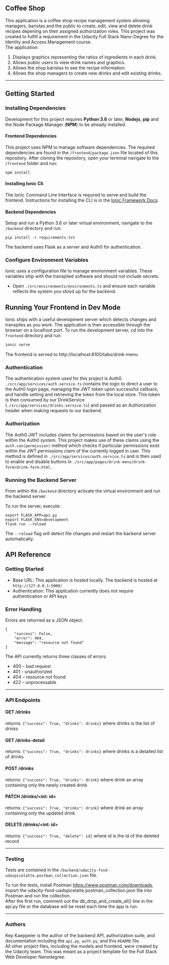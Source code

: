 ## Coffee Shop

This application is a coffee shop recipe management system allowing managers, baristas and the public to create, edit, view and delete drink recipes depening on their assigned authorization roles. This project was created to fulfill a requirement in the Udacity Full Stack Nano-Degree for the Identity and Access Management course.   
The application:

1. Displays graphics representing the ratios of ingredients in each drink.
2. Allows public users to view drink names and graphics.
3. Allows the shop baristas to see the recipe information.
4. Allows the shop managers to create new drinks and edit existing drinks.

---
## Getting Started

### Installing Dependencies

Development for this project requires **Python 3.6** or later, **Nodejs**, **pip** and the Node Package Manager (**NPM**) to be already installed.

#### Frontend Dependencies

This project uses NPM to manage software dependencies. The required dependencies are found in the `/frontend/package.json` file located of this repository. After cloning the repository, open your terminal navigate to the `/frontend` folder and run:

    npm install

#### Installing Ionic Cli

The Ionic Command Line Interface is required to serve and build the frontend. Instructions for installing the CLI is in the [Ionic Framework Docs](https://ionicframework.com/docs/installation/cli).

#### Backend Dependencies

Setup and run a Python 3.6 or later virtual environment, navigate to the `/backend` directory and run:

    pip install -r requirements.txt

The backend uses Flask as a server and Auth0 for authentication.

### Configure Environment Variables

Ionic uses a configuration file to manage environment variables. These variables ship with the transpiled software and should not include secrets.

- Open `./src/environments/environments.ts` and ensure each variable reflects the system you stood up for the backend.

## Running Your Frontend in Dev Mode

Ionic ships with a useful development server which detects changes and transpiles as you work. The application is then accessible through the browser on a localhost port. To run the development server, cd into the `frontend` directory and run:

```bash
ionic serve
```
The frontend is served to http://localhost:8100/tabs/drink-menu   

### Authentication

The authentication system used for this project is Auth0. `./src/app/services/auth.service.ts` contains the logic to direct a user to the Auth0 login page, managing the JWT token upon successful callback, and handle setting and retrieving the token from the local store. This token is then consumed by our DrinkService (`./src/app/services/drinks.service.ts`) and passed as an Authorization header when making requests to our backend.

### Authorization

The Auth0 JWT includes claims for permissions based on the user's role within the Auth0 system. This project makes use of these claims using the `auth.can(permission)` method which checks if particular permissions exist within the JWT permissions claim of the currently logged in user. This method is defined in  `./src/app/services/auth.service.ts` and is then used to enable and disable buttons in `./src/app/pages/drink-menu/drink-form/drink-form.html`.

### Running the Backend Server

From within the `/backend` directory activate the virtual environment and run the backend server.

To run the server, execute:

    export FLASK_APP=api.py
    export FLASK_ENV=development
    flask run --reload

The `--reload` flag will detect file changes and restart the backend server automatically.

## API Reference

### Getting Started
* Base URL: This application is hosted locally. The backend is hosted at `http://127.0.0.1:5000/` 
* Authentication: This application currently does not require authentication or API keys

### Error Handling

Errors are returned as a JSON object.

    {
        "success": False,
        "error": 404,
        "message": "resource not found"
    }

The API currently returns three classes of errors:

* 400 – bad request 
* 401 - unauthorized
* 404 – resource not found  
* 422 – unprocessable

---
### API Endpoints   

#### GET /drinks
returns:
`{"success": True, "drinks": drinks}` where drinks is the list of drinks
#### GET /drinks-detail
returns:
`{"success": True, "drinks": drinks}` where drinks is a detailed list of drinks
#### POST /drinks
returns:
`{"success": True, "drinks": drink}` where drink an array containing only the newly created drink
#### PATCH /drinks/<int: id>
returns:
`{"success": True, "drinks": drink}` where drink an array containing only the updated drink
#### DELETE /drinks/<int: id>
returns:
`{"success": True, "delete": id}` where id is the id of the deleted record   

---
### Testing

Tests are contained in the `/backend/udacity-fsnd-udaspicelatte.postman_collection.json` file.

To run the tests, install Postman https://www.postman.com/downloads, import the udacity-fsnd-uadspicelatte.postman_collection.json file into Postman and run the collection.  
After the first run, comment out the db_drop_and_create_all() line in the api.py file or the database will be reset each time the app is run.

---
### Authors
Kep Kaeppeler is the author of the backend API,  authorization suite, and documentation including the `api.py`, `auth.py`, and this `README` file.  
All other project files, including the models and frontend, were created by the Udacity team. This was meant as a project template for the Full Stack Web Developer Nanodegree.